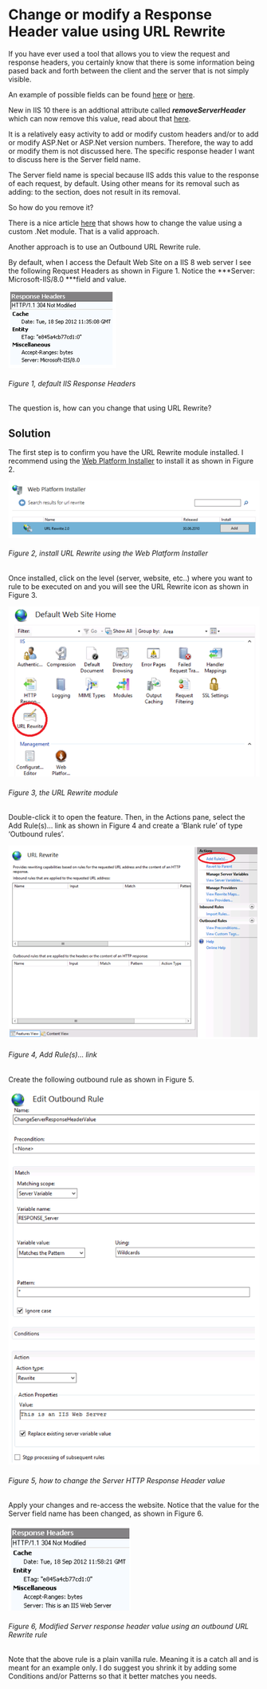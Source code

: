 # Change or modify a Response Header value using URL Rewrite

If you have ever used a tool that allows you to view the request and response headers, you certainly know that there is some information being pased back and forth between the client and the server that is not simply visible.

An example of possible fields can be found [here][LINK1] or [here][LINK2].

New in IIS 10 there is an addtional attribute called ***removeServerHeader*** which can now remove this value, read about that [here][LINK3].

It is a relatively easy activity to add or modify custom headers and/or to add or modify ASP.Net or ASP.Net version numbers.  Therefore, the way to add or modify them is not discussed here.  The specific response header I want to discuss here is the Server field name.

The Server field name is special because IIS adds this value to the response of each request, by default.  Using other means for its removal such as adding: ***<remove name=”Server” />*** to the <customHeaders> section, does not result in its removal.

So how do you remove it?

There is a nice article [here][LINK4] that shows how to change the value using a custom .Net module.  That is a valid approach.

Another approach is to use an Outbound URL Rewrite rule.

By default, when I access the Default Web Site on a IIS 8 web server I see the following Request Headers as shown in Figure 1.  Notice the ***Server: Microsoft-IIS/8.0 ***field and value.

![default IIS Response Headers][FIGURE1]
###### Figure 1, default IIS Response Headers

The question is, how can you change that using URL Rewrite?

## Solution

The first step is to confirm you have the URL Rewrite module installed.  I recommend using the [Web Platform Installer][LINK5] to install it as shown in Figure 2.

![install URL Rewrite using the Web Platform Installer][FIGURE2]
###### Figure 2, install URL Rewrite using the Web Platform Installer

Once installed, click on the level (server, website, etc..) where you want to rule to be executed on and you will see the URL Rewrite icon as shown in Figure 3.

![the URL Rewrite module][FIGURE3]
###### Figure 3, the URL Rewrite module

Double-click it to open the feature.  Then, in the Actions pane, select the Add Rule(s)… link as shown in Figure 4 and create a ‘Blank rule’ of type ‘Outbound rules’.

![Add Rule(s)… link][FIGURE4]
###### Figure 4, Add Rule(s)… link

Create the following outbound rule as shown in Figure 5.

![how to change the Server HTTP Response Header value][FIGURE5]
###### Figure 5, how to change the Server HTTP Response Header value

Apply your changes and re-access the website.  Notice that the value for the Server field name has been changed, as shown in Figure 6.

![Modified Server response header value using an outbound URL Rewrite rule][FIGURE6]
###### Figure 6, Modified Server response header value using an outbound URL Rewrite rule

Note that the above rule is a plain vanilla rule.  Meaning it is a catch all and is meant for an example only.  I do suggest you shrink it by adding some Conditions and/or Patterns so that it better matches you needs.

[FIGURE1]: ../images/2012/msdn-0182.png "Figure 1, default IIS Response Headers"
[FIGURE2]: ../images/2012/msdn-0183.png "Figure 2, install URL Rewrite using the Web Platform Installer"
[FIGURE3]: ../images/2012/msdn-0184.png "Figure 3, the URL Rewrite module"
[FIGURE4]: ../images/2012/msdn-0185.png "Figure 4, Add Rule(s)… link"
[FIGURE5]: ../images/2012/msdn-0186.png "Figure 5, how to change the Server HTTP Response Header value"
[FIGURE6]: ../images/2012/msdn-0187.png "Figure 6, Modified Server response header value using an outbound URL Rewrite rule"

[LINK1]: http://www.w3.org/Protocols/rfc2616/rfc2616-sec14.html
[LINK2]: http://en.wikipedia.org/wiki/List_of_HTTP_headers
[LINK3]: https://www.iis.net/configreference/system.webserver/security/requestfiltering
[LINK4]: http://blogs.technet.com/b/stefan_gossner/archive/2008/03/12/iis-7-how-to-send-a-custom-server-http-header.aspx
[LINK5]: http://www.bing.com/search?q=web+platform+installer
